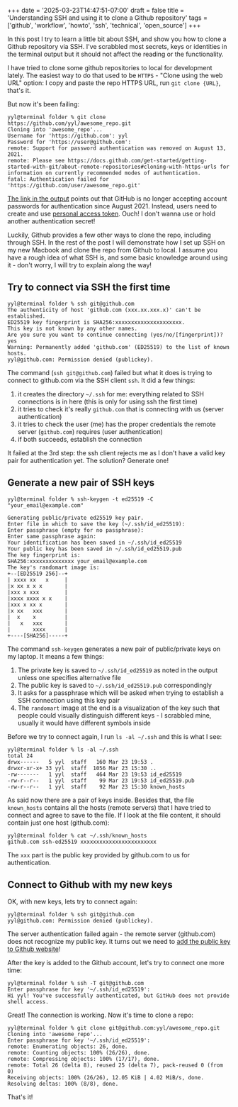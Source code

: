 +++
date = '2025-03-23T14:47:51-07:00'
draft = false
title = 'Understanding SSH and using it to clone a Github repository'
tags = ['github', 'workflow', 'howto', 'ssh', 'technical', 'open_source']
+++

In this post I try to learn a little bit about SSH, and show you how to clone a Github repository via SSH. I've scrabbled most secrets, keys or identities in the terminal output but it should not affect the reading or the functionality.

I have tried to clone some github repositories to local for development lately. The easiest way to do that used to be `HTTPS` - "Clone using the web URL" option: I copy and paste the repo HTTPS URL, run `git clone {URL}`, that's it. 

But now it's been failing:

```
yyl@terminal folder % git clone https://github.com/yyl/awesome_repo.git
Cloning into 'awesome_repo'...
Username for 'https://github.com': yyl
Password for 'https://user@github.com':
remote: Support for password authentication was removed on August 13, 2021.
remote: Please see https://docs.github.com/get-started/getting-started-with-git/about-remote-repositories#cloning-with-https-urls for information on currently recommended modes of authentication.
fatal: Authentication failed for 'https://github.com/user/awesome_repo.git'
```

[The link in the output](https://docs.github.com/en/get-started/git-basics/about-remote-repositories#cloning-with-https-urls) points out that GitHub is no longer accepting account passwords for authentication since August 2021. Instead, users need to create and use [personal access token](https://docs.github.com/en/authentication/keeping-your-account-and-data-secure/managing-your-personal-access-tokens). Ouch! I don't wanna use or hold another authentication secret!

Luckily, Github provides a few other ways to clone the repo, including through SSH. In the rest of the post I will demonstrate how I set up SSH on my new Macbook and clone the repo from Github to local. I assume you have a rough idea of what SSH is, and some basic knowledge around using it - don't worry, I will try to explain along the way!

## Try to connect via SSH the first time

```
yyl@terminal folder % ssh git@github.com
The authenticity of host 'github.com (xxx.xx.xxx.x)' can't be established.
ED25519 key fingerprint is SHA256:xxxxxxxxxxxxxxxxxxxxx.
This key is not known by any other names.
Are you sure you want to continue connecting (yes/no/[fingerprint])? yes
Warning: Permanently added 'github.com' (ED25519) to the list of known hosts.
yyl@github.com: Permission denied (publickey).
```

The command (`ssh git@github.com`) failed but what it does is trying to connect to github.com via the SSH client `ssh`. It did a few things:

1. it creates the directory `~/.ssh` for me: everything related to SSH connections is in here (this is only for using ssh the first time)
2. it tries to check it's really `github.com` that is connecting with us (server authentication)
3. it tries to check the user (me) has the proper credentials the remote server (`github.com`) requires (user authentication)
4. if both succeeds, establish the connection

It failed at the 3rd step: the ssh client rejects me as I don't have a valid key pair for authentication yet. The solution? Generate one!

## Generate a new pair of SSH keys

```
yyl@terminal folder % ssh-keygen -t ed25519 -C "your_email@example.com"

Generating public/private ed25519 key pair.
Enter file in which to save the key (~/.ssh/id_ed25519):
Enter passphrase (empty for no passphrase):
Enter same passphrase again:
Your identification has been saved in ~/.ssh/id_ed25519
Your public key has been saved in ~/.ssh/id_ed25519.pub
The key fingerprint is:
SHA256:xxxxxxxxxxxxxx your_email@example.com
The key's randomart image is:
+--[ED25519 256]--+
| xxxx xx   x     |
|x xx x x x       |
|xxx x xxx        |
|xxxx xxxx x x    |
|xxx x xx x       |
|x xx   xxx       |
|  x    x         |
|   x   xxx       |
|       xxxx      |
+----[SHA256]-----+
```

The command `ssh-keygen` generates a new pair of public/private keys on my laptop. It means a few things:

1. The private key is saved to `~/.ssh/id_ed25519` as noted in the output unless one specifies alternative file
2. The public key is saved to `~/.ssh/id_ed25519.pub` correspondingly
3. It asks for a passphrase which will be asked when trying to establish a SSH connection using this key pair
4. The `randomart` image at the end is a visualization of the key such that people could visually distinguish different keys - I scrabbled mine, usually it would have different symbols inside

Before we try to connect again, I run `ls -al ~/.ssh` and this is what I see:

```
yyl@terminal folder % ls -al ~/.ssh
total 24
drwx------   5 yyl  staff   160 Mar 23 19:53 .
drwxr-xr-x+ 33 yyl  staff  1056 Mar 23 15:30 ..
-rw-------   1 yyl  staff   464 Mar 23 19:53 id_ed25519
-rw-r--r--   1 yyl  staff    99 Mar 23 19:53 id_ed25519.pub
-rw-r--r--   1 yyl  staff    92 Mar 23 15:30 known_hosts
```

As said now there are a pair of keys inside. Besides that, the file `known_hosts` contains all the hosts (remote servers) that I have tried to connect and agree to save to the file. If I look at the file content, it should contain just one host (github.com):

```
yyl@terminal folder % cat ~/.ssh/known_hosts
github.com ssh-ed25519 xxxxxxxxxxxxxxxxxxxxxxxx
```

The `xxx` part is the public key provided by github.com to us for authentication.

## Connect to Github with my new keys

OK, with new keys, lets try to connect again:

```
yyl@terminal folder % ssh git@github.com
yyl@github.com: Permission denied (publickey).
```

The server authentication failed again - the remote server (github.com) does not recognize my public key. It turns out we need to [add the public key to Github website](https://docs.github.com/en/authentication/connecting-to-github-with-ssh/adding-a-new-ssh-key-to-your-github-account#adding-a-new-ssh-key-to-your-account)!

After the key is added to the Github account, let's try to connect one more time:

```
yyl@terminal folder % ssh -T git@github.com
Enter passphrase for key '~/.ssh/id_ed25519':
Hi yyl! You've successfully authenticated, but GitHub does not provide shell access.
```

Great! The connection is working. Now it's time to clone a repo:

```
yyl@terminal folder % git clone git@github.com:yyl/awesome_repo.git
Cloning into 'awesome_repo'...
Enter passphrase for key '~/.ssh/id_ed25519':
remote: Enumerating objects: 26, done.
remote: Counting objects: 100% (26/26), done.
remote: Compressing objects: 100% (17/17), done.
remote: Total 26 (delta 8), reused 25 (delta 7), pack-reused 0 (from 0)
Receiving objects: 100% (26/26), 12.05 KiB | 4.02 MiB/s, done.
Resolving deltas: 100% (8/8), done.
```

That's it!